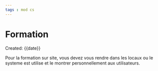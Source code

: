 ```yaml
---
tags : mod cs
---
```

# Formation
Created: {{date}}

Pour la formation sur site, vous devez vous rendre dans les locaux ou le systeme est utilise et le montrer personnellement aux utilisateurs.